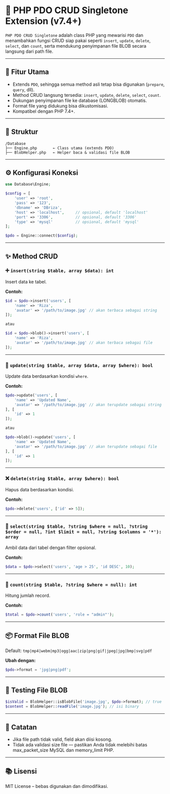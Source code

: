 # 📘 PHP PDO CRUD Singletone Extension (v7.4+)

`PHP PDO CRUD Singletone` adalah class PHP yang mewarisi `PDO` dan menambahkan fungsi CRUD siap pakai seperti `insert`, `update`, `delete`, `select`, dan `count`, serta mendukung penyimpanan file BLOB secara langsung dari path file.

---

## 🚀 Fitur Utama

- Extends `PDO`, sehingga semua method asli tetap bisa digunakan (`prepare`, `query`, dll).
- Method CRUD langsung tersedia: `insert`, `update`, `delete`, `select`, `count`.
- Dukungan penyimpanan file ke database (LONGBLOB) otomatis.
- Format file yang didukung bisa dikustomisasi.
- Kompatibel dengan PHP 7.4+.

---

## 🧱 Struktur

```
/Database
├── Engine.php       ← Class utama (extends PDO)
├── BlobHelper.php   ← Helper baca & validasi file BLOB
```

---

## ⚙️ Konfigurasi Koneksi

```php
use Database\Engine;

$config = [
    'user' => 'root',
    'pass' => '123',
    'dbname' => 'DBriza',
    'host' => 'localhost',     // opsional, default 'localhost'
    'port' => '3306',          // opsional, default '3306'
    'type' => 'mysql'          // opsional, default 'mysql'
];

$pdo = Engine::connect($config);
```

---

## ✨ Method CRUD

### ➕ `insert(string $table, array $data): int`

Insert data ke tabel.

**Contoh:**

```php
$id = $pdo->insert('users', [
    'name' => 'Riza',
    'avatar' => '/path/to/image.jpg' // akan terbaca sebagai string
]);

atau 

$id = $pdo->blob()->insert('users', [
    'name' => 'Riza',
    'avatar' => '/path/to/image.jpg' // akan terbaca sebagai file
]);
```

---

### 🔁 `update(string $table, array $data, array $where): bool`

Update data berdasarkan kondisi `where`.

**Contoh:**

```php
$pdo->update('users', [
    'name' => 'Updated Name',
    'avatar' => '/path/to/image.jpg' // akan terupdate sebagai string
], [
    'id' => 1
]);

atau 

$pdo->blob()->update('users', [
    'name' => 'Updated Name',
    'avatar' => '/path/to/image.jpg' // akan terupdate sebagai file
], [
    'id' => 1
]);

```

---

### ❌ `delete(string $table, array $where): bool`

Hapus data berdasarkan kondisi.

**Contoh:**

```php
$pdo->delete('users', ['id' => 5]);
```

---

### 📄 `select(string $table, ?string $where = null, ?string $order = null, ?int $limit = null, ?string $columns = '*'): array`

Ambil data dari tabel dengan filter opsional.

**Contoh:**

```php
$data = $pdo->select('users', 'age > 25', 'id DESC', 10);
```

---

### 🔢 `count(string $table, ?string $where = null): int`

Hitung jumlah record.

**Contoh:**

```php
$total = $pdo->count('users', 'role = "admin"');
```

---

## 📦 Format File BLOB

Default: `tmp|mp4|webm|mp3|ogg|aac|zip|png|gif|jpeg|jpg|bmp|svg|pdf`

**Ubah dengan:**

```php
$pdo->format = 'jpg|png|pdf';
```

---

## 🧪 Testing File BLOB

```php
$isValid = BlobHelper::isBlobFile('image.jpg', $pdo->format); // true
$content = BlobHelper::readFile('image.jpg'); // isi binary
```

---

## 🧼 Catatan

- Jika file path tidak valid, field akan diisi kosong.
- Tidak ada validasi size file — pastikan Anda tidak melebihi batas max\_packet\_size MySQL dan memory\_limit PHP.

---

## 📚 Lisensi

MIT License – bebas digunakan dan dimodifikasi.
